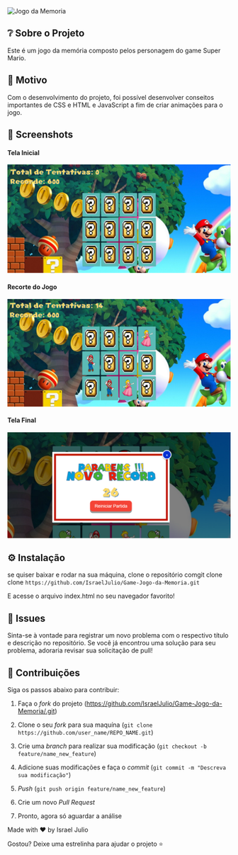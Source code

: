  <img src="./Github/VS (4).png" alt="Jogo da Memoria">


## ❔ Sobre o Projeto
Este é um jogo da memória composto pelos personagem do game Super Mario.

## 🧐 Motivo
Com o desenvolvimento do projeto, foi possível desenvolver conseitos importantes de CSS e HTML e JavaScript a fim de criar animações para o jogo.

## 📸 Screenshots
#### Tela Inicial
<img src="./Github/Tela Inicial.png">


#### Recorte do Jogo
<img src="./Github/corte.png">


#### Tela Final
<img src="./Github/record.png">

## ⚙ Instalação  
se quiser baixar e rodar na sua máquina, clone o repositório comgit clone 
clone ```https://github.com/IsraelJulio/Game-Jogo-da-Memoria.git```

E acesse o arquivo index.html no seu navegador favorito!


## 🐛 Issues
Sinta-se à vontade para registrar um novo problema com o respectivo título e descrição no repositório. Se você já encontrou uma solução para seu problema, adoraria revisar sua solicitação de pull!

## 🤝 Contribuições
Siga os passos abaixo para contribuir:

1. Faça o *fork* do projeto (<https://github.com/IsraelJulio/Game-Jogo-da-Memoria/.git>)

2. Clone o seu *fork* para sua maquína (`git clone https://github.com/user_name/REPO_NAME.git`)

3. Crie uma *branch* para realizar sua modificação (`git checkout -b feature/name_new_feature`)

4. Adicione suas modificações e faça o *commit* (`git commit -m "Descreva sua modificação"`)

5. *Push* (`git push origin feature/name_new_feature`)

6. Crie um novo *Pull Request*

7. Pronto, agora só aguardar a análise 


Made with ♥ by Israel Julio

Gostou? Deixe uma estrelinha para ajudar o projeto ⭐
